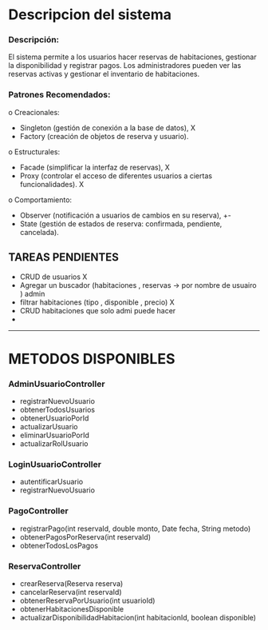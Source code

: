 
# Descripcion del sistema  
### Descripción: 
El sistema permite a los usuarios hacer reservas de habitaciones, gestionar la disponibilidad y registrar pagos. 
Los administradores pueden ver las reservas activas y gestionar el inventario de habitaciones.

### Patrones Recomendados:
o Creacionales: 
 - Singleton (gestión de conexión a la base de datos),  X
 - Factory (creación de objetos de reserva y usuario).
   
o Estructurales:
- Facade (simplificar la interfaz de reservas),  X
- Proxy (controlar el acceso de diferentes usuarios a ciertas funcionalidades). X

o Comportamiento:
- Observer (notificación a usuarios de cambios en su reserva),   +-
- State (gestión de estados de reserva: confirmada, pendiente, cancelada).


## TAREAS PENDIENTES

- CRUD de usuarios X
-  Agregar un buscador  (habitaciones  , reservas  -> por nombre de usuairo ) admin 
- filtrar habitaciones (tipo , disponible , precio) X
- CRUD habitaciones que solo admi puede hacer
- 

---------



# METODOS DISPONIBLES 

### AdminUsuarioController 
- registrarNuevoUsuario
- obtenerTodosUsuarios
- obtenerUsuarioPorId
- actualizarUsuario
- eliminarUsuarioPorId
- actualizarRolUsuario

### LoginUsuarioController
- autentificarUsuario
- registrarNuevoUsuario

### PagoController
- registrarPago(int reservaId, double monto, Date fecha, String metodo)
- obtenerPagosPorReserva(int reservaId)
- obtenerTodosLosPagos

### ReservaController 
-  crearReserva(Reserva reserva)
-  cancelarReserva(int reservaId)
-  obtenerReservaPorUsuario(int usuarioId)
-  obtenerHabitacionesDisponible
-  actualizarDisponibilidadHabitacion(int habitacionId, boolean disponible)

 
